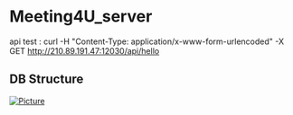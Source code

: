 # Meeting4U_server
api test : curl -H "Content-Type: application/x-www-form-urlencoded"  -X GET http://210.89.191.47:12030/api/hello
## DB Structure
[![Picture](https://github.com/Meeting4U/Meeting4U_server/blob/main/table_info.jpeg?raw=true)](https://github.com/Meeting4U/Meeting4U_server/blob/main/table_info.jpeg?raw=true)

